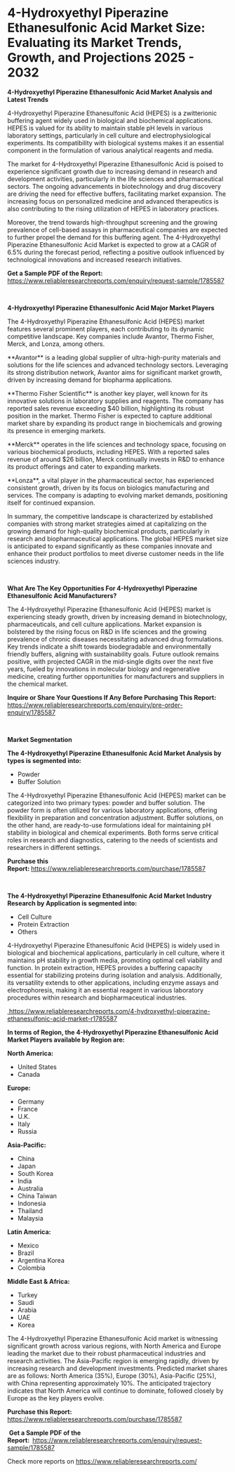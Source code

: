 <p><h1>4-Hydroxyethyl Piperazine Ethanesulfonic Acid Market Size: Evaluating its Market Trends, Growth, and Projections 2025 - 2032</h1></p><p><strong>4-Hydroxyethyl Piperazine Ethanesulfonic Acid Market Analysis and Latest Trends</strong></p>
<p><p>4-Hydroxyethyl Piperazine Ethanesulfonic Acid (HEPES) is a zwitterionic buffering agent widely used in biological and biochemical applications. HEPES is valued for its ability to maintain stable pH levels in various laboratory settings, particularly in cell culture and electrophysiological experiments. Its compatibility with biological systems makes it an essential component in the formulation of various analytical reagents and media.</p><p>The market for 4-Hydroxyethyl Piperazine Ethanesulfonic Acid is poised to experience significant growth due to increasing demand in research and development activities, particularly in the life sciences and pharmaceutical sectors. The ongoing advancements in biotechnology and drug discovery are driving the need for effective buffers, facilitating market expansion. The increasing focus on personalized medicine and advanced therapeutics is also contributing to the rising utilization of HEPES in laboratory practices.</p><p>Moreover, the trend towards high-throughput screening and the growing prevalence of cell-based assays in pharmaceutical companies are expected to further propel the demand for this buffering agent. The 4-Hydroxyethyl Piperazine Ethanesulfonic Acid Market is expected to grow at a CAGR of 6.5% during the forecast period, reflecting a positive outlook influenced by technological innovations and increased research initiatives.</p></p>
<p><strong>Get a Sample PDF of the Report:&nbsp;</strong> <a href="https://www.reliableresearchreports.com/enquiry/request-sample/1785587?utm_campaign=2652&utm_medium=2&utm_source=Github&utm_content=ia&utm_term=25032025&utm_id=4-hydroxyethyl-piperazine-ethanesulfonic-acid">https://www.reliableresearchreports.com/enquiry/request-sample/1785587</a></p>
<p>&nbsp;</p>
<p><strong>4-Hydroxyethyl Piperazine Ethanesulfonic Acid Major Market Players</strong></p>
<p><p>The 4-Hydroxyethyl Piperazine Ethanesulfonic Acid (HEPES) market features several prominent players, each contributing to its dynamic competitive landscape. Key companies include Avantor, Thermo Fisher, Merck, and Lonza, among others.</p><p>**Avantor** is a leading global supplier of ultra-high-purity materials and solutions for the life sciences and advanced technology sectors. Leveraging its strong distribution network, Avantor aims for significant market growth, driven by increasing demand for biopharma applications.</p><p>**Thermo Fisher Scientific** is another key player, well known for its innovative solutions in laboratory supplies and reagents. The company has reported sales revenue exceeding $40 billion, highlighting its robust position in the market. Thermo Fisher is expected to capture additional market share by expanding its product range in biochemicals and growing its presence in emerging markets.</p><p>**Merck** operates in the life sciences and technology space, focusing on various biochemical products, including HEPES. With a reported sales revenue of around $26 billion, Merck continually invests in R&D to enhance its product offerings and cater to expanding markets.</p><p>**Lonza**, a vital player in the pharmaceutical sector, has experienced consistent growth, driven by its focus on biologics manufacturing and services. The company is adapting to evolving market demands, positioning itself for continued expansion.</p><p>In summary, the competitive landscape is characterized by established companies with strong market strategies aimed at capitalizing on the growing demand for high-quality biochemical products, particularly in research and biopharmaceutical applications. The global HEPES market size is anticipated to expand significantly as these companies innovate and enhance their product portfolios to meet diverse customer needs in the life sciences industry.</p></p>
<p>&nbsp;</p>
<p><strong>What Are The Key Opportunities For 4-Hydroxyethyl Piperazine Ethanesulfonic Acid Manufacturers?</strong></p>
<p><p>The 4-Hydroxyethyl Piperazine Ethanesulfonic Acid (HEPES) market is experiencing steady growth, driven by increasing demand in biotechnology, pharmaceuticals, and cell culture applications. Market expansion is bolstered by the rising focus on R&D in life sciences and the growing prevalence of chronic diseases necessitating advanced drug formulations. Key trends indicate a shift towards biodegradable and environmentally friendly buffers, aligning with sustainability goals. Future outlook remains positive, with projected CAGR in the mid-single digits over the next five years, fueled by innovations in molecular biology and regenerative medicine, creating further opportunities for manufacturers and suppliers in the chemical market.</p></p>
<p><strong>Inquire or Share Your Questions If Any Before Purchasing This Report:</strong> <a href="https://www.reliableresearchreports.com/enquiry/pre-order-enquiry/1785587?utm_campaign=2652&utm_medium=2&utm_source=Github&utm_content=ia&utm_term=25032025&utm_id=4-hydroxyethyl-piperazine-ethanesulfonic-acid">https://www.reliableresearchreports.com/enquiry/pre-order-enquiry/1785587</a></p>
<p>&nbsp;</p>
<p><strong>Market Segmentation</strong></p>
<p><strong>The 4-Hydroxyethyl Piperazine Ethanesulfonic Acid Market Analysis by types is segmented into:</strong></p>
<p><ul><li>Powder</li><li>Buffer Solution</li></ul></p>
<p><p>The 4-Hydroxyethyl Piperazine Ethanesulfonic Acid (HEPES) market can be categorized into two primary types: powder and buffer solution. The powder form is often utilized for various laboratory applications, offering flexibility in preparation and concentration adjustment. Buffer solutions, on the other hand, are ready-to-use formulations ideal for maintaining pH stability in biological and chemical experiments. Both forms serve critical roles in research and diagnostics, catering to the needs of scientists and researchers in different settings.</p></p>
<p><strong>Purchase this Report:&nbsp;</strong><a href="https://www.reliableresearchreports.com/purchase/1785587?utm_campaign=2652&utm_medium=2&utm_source=Github&utm_content=ia&utm_term=25032025&utm_id=4-hydroxyethyl-piperazine-ethanesulfonic-acid">https://www.reliableresearchreports.com/purchase/1785587</a></p>
<p>&nbsp;</p>
<p><strong>The 4-Hydroxyethyl Piperazine Ethanesulfonic Acid Market Industry Research by Application is segmented into:</strong></p>
<p><ul><li>Cell Culture</li><li>Protein Extraction</li><li>Others</li></ul></p>
<p><p>4-Hydroxyethyl Piperazine Ethanesulfonic Acid (HEPES) is widely used in biological and biochemical applications, particularly in cell culture, where it maintains pH stability in growth media, promoting optimal cell viability and function. In protein extraction, HEPES provides a buffering capacity essential for stabilizing proteins during isolation and analysis. Additionally, its versatility extends to other applications, including enzyme assays and electrophoresis, making it an essential reagent in various laboratory procedures within research and biopharmaceutical industries.</p></p>
<p><a href="https://www.reliableresearchreports.com/4-hydroxyethyl-piperazine-ethanesulfonic-acid-market-r1785587?utm_campaign=2652&utm_medium=2&utm_source=Github&utm_content=ia&utm_term=25032025&utm_id=4-hydroxyethyl-piperazine-ethanesulfonic-acid">&nbsp;https://www.reliableresearchreports.com/4-hydroxyethyl-piperazine-ethanesulfonic-acid-market-r1785587</a></p>
<p><strong>In terms of Region, the 4-Hydroxyethyl Piperazine Ethanesulfonic Acid Market Players available by Region are:</strong></p>
<p>
    <p> <strong> North America: </strong>
        <ul>
            <li>United States</li>
            <li>Canada</li>
        </ul>
        </p> 
    <p> <strong> Europe: </strong>
        <ul>
            <li>Germany</li>
            <li>France</li>
            <li>U.K.</li>
            <li>Italy</li>
            <li>Russia</li>
        </ul>
        </p> 
    <p> <strong> Asia-Pacific: </strong>
        <ul>
            <li>China</li>
            <li>Japan</li>
            <li>South Korea</li>
            <li>India</li>
            <li>Australia</li>
            <li>China Taiwan</li>
            <li>Indonesia</li>
            <li>Thailand</li>
            <li>Malaysia</li>
        </ul>
        </p> 
    <p> <strong> Latin America: </strong>
        <ul>
            <li>Mexico</li>
            <li>Brazil</li>
            <li>Argentina Korea</li>
            <li>Colombia</li>
        </ul>
        </p> 
    <p> <strong> Middle East & Africa: </strong>
        <ul>
            <li>Turkey</li>
            <li>Saudi</li>
            <li>Arabia</li>
            <li>UAE</li>
            <li>Korea</li>
        </ul>
    </p>
    </p>
<p><p>The 4-Hydroxyethyl Piperazine Ethanesulfonic Acid market is witnessing significant growth across various regions, with North America and Europe leading the market due to their robust pharmaceutical industries and research activities. The Asia-Pacific region is emerging rapidly, driven by increasing research and development investments. Predicted market shares are as follows: North America (35%), Europe (30%), Asia-Pacific (25%), with China representing approximately 10%. The anticipated trajectory indicates that North America will continue to dominate, followed closely by Europe as the key players evolve.</p></p>
<p><strong>Purchase this Report: </strong><a href="https://www.reliableresearchreports.com/purchase/1785587?utm_campaign=2652&utm_medium=2&utm_source=Github&utm_content=ia&utm_term=25032025&utm_id=4-hydroxyethyl-piperazine-ethanesulfonic-acid">https://www.reliableresearchreports.com/purchase/1785587</a></p>
<p>&nbsp;<strong>Get a Sample PDF of the Report:&nbsp;&nbsp;</strong><a href="https://www.reliableresearchreports.com/enquiry/request-sample/1785587?utm_campaign=2652&utm_medium=2&utm_source=Github&utm_content=ia&utm_term=25032025&utm_id=4-hydroxyethyl-piperazine-ethanesulfonic-acid">https://www.reliableresearchreports.com/enquiry/request-sample/1785587</a></p>
<p><strong></strong></p>
<p>Check more reports on <a href="https://www.reliableresearchreports.com/?utm_campaign=2652&utm_medium=2&utm_source=Github&utm_content=ia&utm_term=25032025&utm_id=4-hydroxyethyl-piperazine-ethanesulfonic-acid">https://www.reliableresearchreports.com/</a></p>